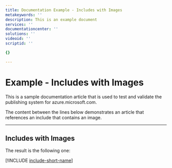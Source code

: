 ```yaml
---
title: Documentation Example - Includes with Images
metakeywords: ''
description: This is an example document
services: ''
documentationcenter: ''
solutions: ''
videoid: ''
scriptid: ''

{}

---
```

# Example - Includes with Images
This is a sample documentation article that is used to test and validate the publishing system for azure.microsoft.com.  

The content between the lines below demonstrates an article that references an include that contains an image.  

- - -
## Includes with Images
The result is the following one:

[!INCLUDE [include-short-name](includes/example-include-images.md)]

